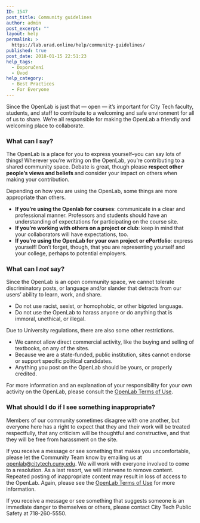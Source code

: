 ```yaml
---
ID: 1547
post_title: Community guidelines
author: admin
post_excerpt: ""
layout: help
permalink: >
  https://lab.urad.online/help/community-guidelines/
published: true
post_date: 2018-01-15 22:51:23
help_tags:
  - Doporučení
  - Úvod
help_category:
  - Best Practices
  - For Everyone
---
```

Since the OpenLab is just that — open — it’s important for City Tech faculty, students, and staff to contribute to a welcoming and safe environment for all of us to share. We’re all responsible for making the OpenLab a friendly and welcoming place to collaborate.
<h3><b>What can I say?</b></h3>
The OpenLab is a place for you to express yourself–you can say lots of things! Wherever you’re writing on the OpenLab, you’re contributing to a shared community space. Debate is great, though please <b>respect other people’s views and beliefs </b>and consider your impact on others when making your contribution.

Depending on how you are using the OpenLab, some things are more appropriate than others.
<ul>
 	<li><b>If you’re using the Openlab for courses</b>: communicate in a clear and professional manner. Professors and students should have an understanding of expectations for participating on the course site.</li>
 	<li><b>If you’re working with others on a project or club</b>: keep in mind that your collaborators will have expectations, too.</li>
 	<li><b>If you’re using the OpenLab for your own project or ePortfolio</b>: express yourself! Don’t forget, though, that you are representing yourself and your college, perhaps to potential employers.</li>
</ul>
<h3><b>What can I </b><i>not</i><b> say?</b></h3>
Since the OpenLab is an open community space, we cannot tolerate discriminatory posts, or language and/or slander that detracts from our users’ ability to learn, work, and share.
<ul>
 	<li>Do not use racist, sexist, or homophobic, or other bigoted language.</li>
 	<li>Do not use the OpenLab to harass anyone or do anything that is immoral, unethical, or illegal.</li>
</ul>
Due to University regulations, there are also some other restrictions.
<ul>
 	<li>We cannot allow direct commercial activity, like the buying and selling of textbooks, on any of the sites.</li>
 	<li>Because we are a state-funded, public institution, sites cannot endorse or support specific political candidates.</li>
 	<li>Anything you post on the OpenLab should be yours, or properly credited.</li>
</ul>
For more information and an explanation of your responsibility for your own activity on the OpenLab, please consult the <a href="https://openlab.citytech.cuny.edu/about/terms-of-service/">OpenLab Terms of Use</a>.
<h3><b>What should I do if I see something inappropriate?</b></h3>
Members of our community sometimes disagree with one another, but everyone here has a right to expect that they and their work will be treated respectfully, that any criticism will be thoughtful and constructive, and that they will be free from harassment on the site.

If you receive a message or see something that makes you uncomfortable, please let the Community Team know by emailing us at <a href="mailto:OpenLab@citytech.cuny.edu">openlab@citytech.cuny.edu</a>. We will work with everyone involved to come to a resolution. As a last resort, we will intervene to remove content. Repeated posting of inappropriate content may result in loss of access to the OpenLab. Again, please see the <a href="https://openlab.citytech.cuny.edu/about/terms-of-service/">OpenLab Terms of Use</a> for more information.

If you receive a message or see something that suggests someone is an immediate danger to themselves or others, please contact City Tech Public Safety at 718-260-5550.
